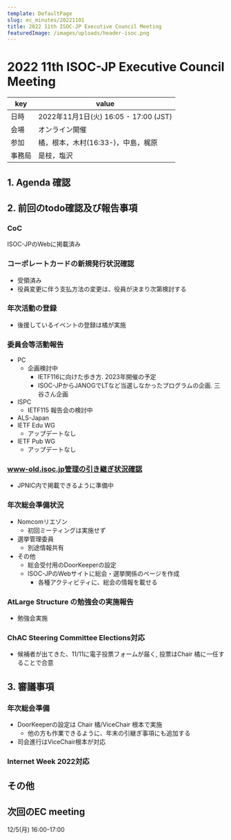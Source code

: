 ```yaml
---
template: DefaultPage
slug: ec_minutes/20221101
title: 2022 11th ISOC-JP Executive Council Meeting 
featuredImage: /images/uploads/header-isoc.png
---
```


# 2022 11th ISOC-JP Executive Council Meeting 
|key|value|
|---|------|
|日時| 2022年11月1日(火) 16:05 - 17:00 (JST) |
|会場|オンライン開催|
|参加|橘，根本，木村(16:33-)，中島，梶原|
|事務局|是枝，塩沢|

## 1. Agenda 確認

## 2. 前回のtodo確認及び報告事項

### CoC

ISOC-JPのWebに掲載済み

### コーポレートカードの新規発行状況確認

- 受領済み
- 役員変更に伴う支払方法の変更は、役員が決まり次第検討する

### 年次活動の登録

- 後援しているイベントの登録は橘が実施

### 委員会等活動報告

- PC
  - 企画検討中
    - IETF116に向けた歩き方. 2023年開催の予定
    - ISOC-JPからJANOGでLTなど当選しなかったプログラムの企画. 三谷さん企画
- ISPC
  - IETF115 報告会の検討中
- ALS-Japan
- IETF Edu WG
  - アップデートなし
- IETF Pub WG
  - アップデートなし

### www-old.isoc.jp管理の引き継ぎ状況確認

- JPNIC内で掲載できるように準備中

### 年次総会準備状況
- Nomcomリエゾン
  - 初回ミーティングは実施せず
- 選挙管理委員
  - 別途情報共有
- その他
  - 総会受付用のDoorKeeperの設定
  - ISOC-JPのWebサイトに総会・選挙関係のページを作成
     - 各種アクティビティに、総会の情報を載せる

### AtLarge Structure の勉強会の実施報告

- 勉強会実施

### ChAC Steering Committee Elections対応

- 候補者が出てきた、11/11に電子投票フォームが届く, 投票はChair 橘に一任することで合意

## 3. 審議事項 
### 年次総会準備

- DoorKeeperの設定は Chair 橘/ViceChair 根本で実施
  - 他の方も作業できるように、年末の引継ぎ事項にも追加する
- 司会進行はViceChair根本が対応

### Internet Week 2022対応

## その他

## 次回のEC meeting
12/5(月) 16:00-17:00
